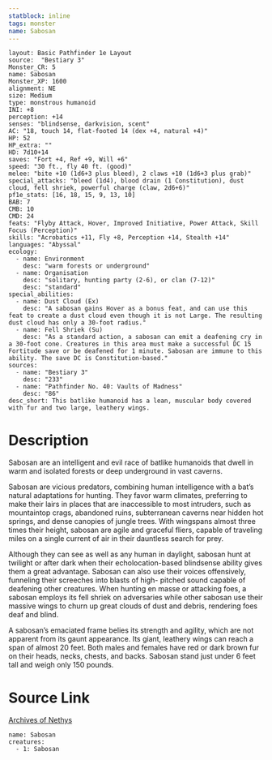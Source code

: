 ```yaml
---
statblock: inline
tags: monster
name: Sabosan
---
```

```statblock
layout: Basic Pathfinder 1e Layout
source:  "Bestiary 3"
Monster_CR: 5
name: Sabosan
Monster_XP: 1600
alignment: NE
size: Medium
type: monstrous humanoid
INI: +8
perception: +14
senses: "blindsense, darkvision, scent"
AC: "18, touch 14, flat-footed 14 (dex +4, natural +4)"
HP: 52
HP_extra: ""
HD: 7d10+14
saves: "Fort +4, Ref +9, Will +6"
speed: "30 ft., fly 40 ft. (good)"
melee: "bite +10 (1d6+3 plus bleed), 2 claws +10 (1d6+3 plus grab)"
special_attacks: "bleed (1d4), blood drain (1 Constitution), dust cloud, fell shriek, powerful charge (claw, 2d6+6)"
pf1e_stats: [16, 18, 15, 9, 13, 10]
BAB: 7
CMB: 10
CMD: 24
feats: "Flyby Attack, Hover, Improved Initiative, Power Attack, Skill Focus (Perception)"
skills: "Acrobatics +11, Fly +8, Perception +14, Stealth +14"
languages: "Abyssal"
ecology:
  - name: Environment
    desc: "warm forests or underground"
  - name: Organisation
    desc: "solitary, hunting party (2-6), or clan (7-12)"
    desc: "standard"
special_abilities:
  - name: Dust Cloud (Ex)
    desc: "A sabosan gains Hover as a bonus feat, and can use this feat to create a dust cloud even though it is not Large. The resulting dust cloud has only a 30-foot radius."
  - name: Fell Shriek (Su)
    desc: "As a standard action, a sabosan can emit a deafening cry in a 30-foot cone. Creatures in this area must make a successful DC 15 Fortitude save or be deafened for 1 minute. Sabosan are immune to this ability. The save DC is Constitution-based."
sources:
  - name: "Bestiary 3"
    desc: "233"
  - name: "Pathfinder No. 40: Vaults of Madness"
    desc: "86"
desc_short: This batlike humanoid has a lean, muscular body covered with fur and two large, leathery wings.
```
# Description
Sabosan are an intelligent and evil race  of batlike humanoids that dwell in warm and isolated forests or deep underground in vast caverns.

Sabosan are vicious predators, combining human intelligence with a bat’s natural adaptations for hunting. They favor warm climates, preferring to make their lairs in places that are inaccessible to most intruders, such as mountaintop crags, abandoned ruins, subterranean caverns near hidden hot springs, and dense canopies of jungle trees. With wingspans almost three times their height, sabosan are agile and graceful fliers, capable of traveling miles on a single current of air in their dauntless search for prey.

Although they can see as well as any human in daylight, sabosan hunt at twilight or after dark when their echolocation-based blindsense ability gives them a great advantage. Sabosan can also use their voices offensively, funneling their screeches into blasts of high- pitched sound capable of deafening other creatures. When hunting en masse or attacking foes, a sabosan employs its fell shriek on adversaries while other sabosan use their massive wings to churn up great clouds of dust and debris, rendering foes deaf and blind.

A sabosan’s emaciated frame belies its strength and agility, which are not apparent from its gaunt appearance. Its giant, leathery wings can reach a span of almost 20 feet. Both males and females have red or dark brown fur on their heads, necks, chests, and backs. Sabosan stand just under 6 feet tall and weigh only 150 pounds.
# Source Link
[Archives of Nethys](https://aonprd.com/MonsterDisplay.aspx?ItemName=Sabosan)
```encounter-table
name: Sabosan
creatures:
  - 1: Sabosan
```
